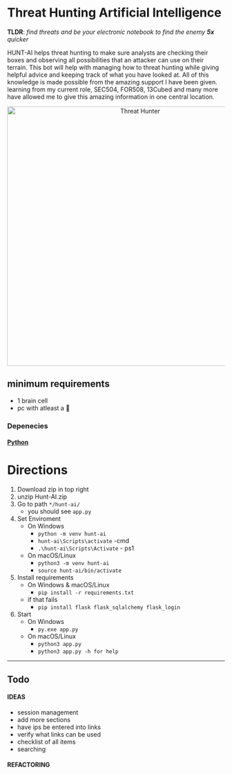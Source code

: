 # Threat Hunting Artificial Intelligence

**TLDR**: *find threats and be your electronic notebook to find the enemy **5x** quicker*

HUNT-AI helps threat hunting to make sure analysts are checking their boxes and observing all possibilities that an attacker can use on their terrain. This bot will help with managing how to threat hunting while giving helpful advice and keeping track of what you have looked at. All of this knowledge is made possible from the amazing support I have been given. learning from my current role, SEC504, FOR508, 13Cubed and many more have allowed me to give this amazing information in one central location.

<div align="center">
  <img src="https://git.infinit3i.com/matthew/Hunt-AI/raw/commit/4c3b0654cd4c5b94e8659f2d18f86e01b579ba87/Assets/threat_hunter.jpeg" alt="Threat Hunter" width="600">
</div>

## minimum requirements 
- 1 brain cell
- pc with atleast a 🐹

### Depenecies

#### [Python](https://www.python.org/downloads/)

# Directions

1. Download zip in top right
2. unzip Hunt-AI.zip
3. Go to path `*/hunt-ai/`
	- you should see `app.py`
4. Set Enviroment 
	- On Windows
		- `python -m venv hunt-ai`
		- `hunt-ai\Scripts\activate` -cmd
		- `.\hunt-ai\Scripts\Activate` - ps1
	- On macOS/Linux
		- `python3 -m venv hunt-ai`
		- `source hunt-ai/bin/activate`
5. Install requirements
	- On Windows & macOS/Linux
		- `pip install -r requirements.txt`
	- if that fails
		- `pip install flask flask_sqlalchemy flask_login`
6. Start
	- On Windows
		- `py.exe app.py`
	- On macOS/Linux
		- `python3 app.py`
		- `python3 app.py -h for help`
----


## Todo

#### IDEAS
- session management
- add more sections
- have ips be entered into links
- verify what links can be used
- checklist of all items
- searching


#### REFACTORING